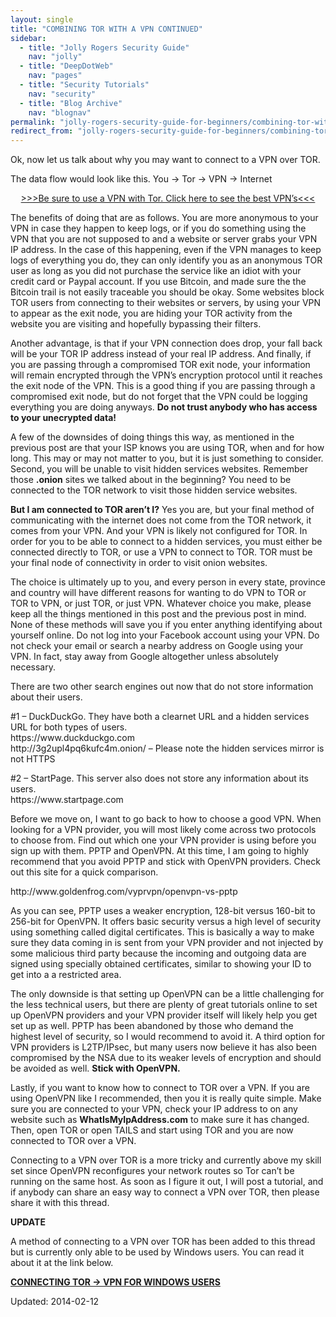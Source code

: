 ```yaml
---
layout: single
title: "COMBINING TOR WITH A VPN CONTINUED"
sidebar:
  - title: "Jolly Rogers Security Guide"
    nav: "jolly"
  - title: "DeepDotWeb"
    nav: "pages"
  - title: "Security Tutorials"
    nav: "security"
  - title: "Blog Archive"
    nav: "blognav"
permalink: "jolly-rogers-security-guide-for-beginners/combining-tor-with-a-vpn-continued/"
redirect_from: "jolly-rogers-security-guide-for-beginners/combining-tor-with-a-vpn-continued"
---
```




<p>Ok, now let us talk about why you may want to connect to a VPN over TOR.</p>
<p>The data flow would look like this. You -&gt; Tor -&gt; VPN -&gt; Internet</p>
<p style="text-align: center;"><a href="/vpn-comparison-chart/">&gt;&gt;&gt;Be sure to use a VPN with Tor. Click here to see the best VPN’s&lt;&lt;&lt;</a></p>
<p>The benefits of doing that are as follows. You are more anonymous to your VPN in case they happen to keep logs, or if you do something using the VPN that you are not supposed to and a website or server grabs your VPN IP address. In the case of this happening, even if the VPN manages to keep logs of everything you do, they can only identify you as an anonymous TOR user as long as you did not purchase the service like an idiot with your credit card or Paypal account. If you use Bitcoin, and made sure the the Bitcoin trail is not easily traceable you should be okay. Some websites block TOR users from connecting to their websites or servers, by using your VPN to appear as the exit node, you are hiding your TOR activity from the website you are visiting and hopefully bypassing their filters.</p>
<p>Another advantage, is that if your VPN connection does drop, your fall back will be your TOR IP address instead of your real IP address. And finally, if you are passing through a compromised TOR exit node, your information will remain encrypted through the VPN&#8217;s encryption protocol until it reaches the exit node of the VPN. This is a good thing if you are passing through a compromised exit node, but do not forget that the VPN could be logging everything you are doing anyways. <strong>Do not trust anybody who has access to your unecrypted data!</strong></p>
<p>A few of the downsides of doing things this way, as mentioned in the previous post are that your ISP knows you are using TOR, when and for how long. This may or may not matter to you, but it is just something to consider. Second, you will be unable to visit hidden services websites. Remember those <strong>.onion</strong> sites we talked about in the beginning? You need to be connected to the TOR network to visit those hidden service websites.</p>
<p><strong>But I am connected to TOR aren&#8217;t I?</strong> Yes you are, but your final method of communicating with the internet does not come from the TOR network, it comes from your VPN. And your VPN is likely not configured for TOR. In order for you to be able to connect to a hidden services, you must either be connected directly to TOR, or use a VPN to connect to TOR. TOR must be your final node of connectivity in order to visit onion websites.</p>
<p>The choice is ultimately up to you, and every person in every state, province and country will have different reasons for wanting to do VPN to TOR or TOR to VPN, or just TOR, or just VPN. Whatever choice you make, please keep all the things mentioned in this post and the previous post in mind. None of these methods will save you if you enter anything identifying about yourself online. Do not log into your Facebook account using your VPN. Do not check your email or search a nearby address on Google using your VPN. In fact, stay away from Google altogether unless absolutely necessary.</p>
<p>There are two other search engines out now that do not store information about their users.</p>
<p>#1 &#8211; DuckDuckGo. They have both a clearnet URL and a hidden services URL for both types of users.<br />
https://www.duckduckgo.com<br />
http://3g2upl4pq6kufc4m.onion/ &#8211; Please note the hidden services mirror is not HTTPS</p>
<p>#2 &#8211; StartPage. This server also does not store any information about its users.<br />
https://www.startpage.com</p>
<p>Before we move on, I want to go back to how to choose a good VPN. When looking for a VPN provider, you will most likely come across two protocols to choose from. Find out which one your VPN provider is using before you sign up with them. PPTP and OpenVPN. At this time, I am going to highly recommend that you avoid PPTP and stick with OpenVPN providers. Check out this site for a quick comparison.</p>
<p>http://www.goldenfrog.com/vyprvpn/openvpn-vs-pptp</p>
<p>As you can see, PPTP uses a weaker encryption, 128-bit versus 160-bit to 256-bit for OpenVPN. It offers basic security versus a high level of security using something called digital certificates. This is basically a way to make sure they data coming in is sent from your VPN provider and not injected by some malicious third party because the incoming and outgoing data are signed using specially obtained certificates, similar to showing your ID to get into a a restricted area.</p>
<p>The only downside is that setting up OpenVPN can be a little challenging for the less technical users, but there are plenty of great tutorials online to set up OpenVPN providers and your VPN provider itself will likely help you get set up as well. PPTP has been abandoned by those who demand the highest level of security, so I would recommend to avoid it. A third option for VPN providers is L2TP/IPsec, but many users now believe it has also been compromised by the NSA due to its weaker levels of encryption and should be avoided as well. <strong>Stick with OpenVPN.</strong></p>
<p>Lastly, if you want to know how to connect to TOR over a VPN. If you are using OpenVPN like I recommended, then you it is really quite simple. Make sure you are connected to your VPN, check your IP address to on any website such as <strong>WhatIsMyIpAddress.com</strong> to make sure it has changed. Then, open TOR or open TAILS and start using TOR and you are now connected to TOR over a VPN.</p>
<p>Connecting to a VPN over TOR is a more tricky and currently above my skill set since OpenVPN reconfigures your network routes so Tor can&#8217;t be running on the same host. As soon as I figure it out, I will post a tutorial, and if anybody can share an easy way to connect a VPN over TOR, then please share it with this thread.</p>
<p><strong>UPDATE</strong></p>
<p>A method of connecting to a VPN over TOR has been added to this thread but is currently only able to be used by Windows users. You can read it about it at the link below.</p>
<p><a href="/jolly-rogers-security-guide-for-beginners/connecting-tor-vpn-for-windows-users/"><strong>CONNECTING TOR -&gt; VPN FOR WINDOWS USERS</strong></a></p>



Updated: 2014-02-12</span>



